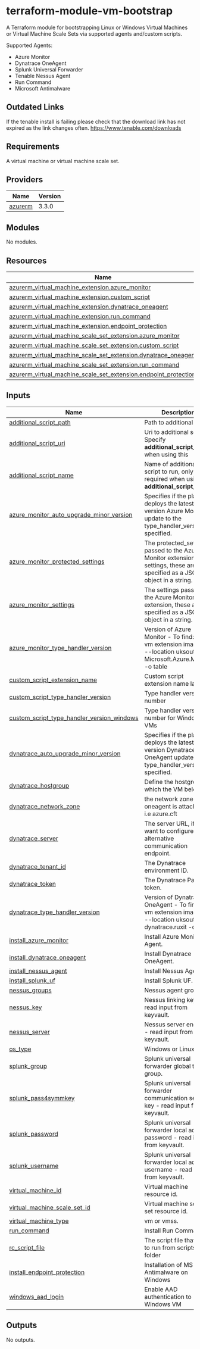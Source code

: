 # terraform-module-vm-bootstrap

A Terraform module for bootstrapping Linux or Windows Virtual Machines or Virtual Machine Scale Sets via supported agents and/custom scripts.

Supported Agents:

- Azure Monitor
- Dynatrace OneAgent
- Splunk Universal Forwarder
- Tenable Nessus Agent
- Run Command
- Microsoft Antimalware

## Outdated Links

If the tenable install is failing please check that the download link has not expired as the link changes often. https://www.tenable.com/downloads

## Requirements

A virtual machine or virtual machine scale set.

## Providers

| Name | Version |
|------|---------|
| <a name="provider_azurerm"></a> [azurerm](#provider\_azurerm) | 3.3.0 |

## Modules

No modules.

## Resources

| Name | Type |
|------|------|
| [azurerm_virtual_machine_extension.azure_monitor](https://registry.terraform.io/providers/hashicorp/azurerm/latest/docs/resources/virtual_machine_extension) | resource |
| [azurerm_virtual_machine_extension.custom_script](https://registry.terraform.io/providers/hashicorp/azurerm/latest/docs/resources/virtual_machine_extension) | resource |
| [azurerm_virtual_machine_extension.dynatrace_oneagent](https://registry.terraform.io/providers/hashicorp/azurerm/latest/docs/resources/virtual_machine_extension) | resource |
| [azurerm_virtual_machine_extension.run_command](https://registry.terraform.io/providers/hashicorp/azurerm/latest/docs/resources/virtual_machine_extension) | resource |
| [azurerm_virtual_machine_extension.endpoint_protection](https://registry.terraform.io/providers/hashicorp/azurerm/latest/docs/resources/virtual_machine_extension) | resource |
| [azurerm_virtual_machine_scale_set_extension.azure_monitor](https://registry.terraform.io/providers/hashicorp/azurerm/latest/docs/resources/virtual_machine_scale_set_extension) | resource |
| [azurerm_virtual_machine_scale_set_extension.custom_script](https://registry.terraform.io/providers/hashicorp/azurerm/latest/docs/resources/virtual_machine_scale_set_extension) | resource |
| [azurerm_virtual_machine_scale_set_extension.dynatrace_oneagent](https://registry.terraform.io/providers/hashicorp/azurerm/latest/docs/resources/virtual_machine_scale_set_extension) | resource |
| [azurerm_virtual_machine_scale_set_extension.run_command](https://registry.terraform.io/providers/hashicorp/azurerm/latest/docs/resources/virtual_machine_scale_set_extension) | resource |
| [azurerm_virtual_machine_scale_set_extension.endpoint_protection](https://registry.terraform.io/providers/hashicorp/azurerm/latest/docs/resources/virtual_machine_scale_set_extension) | resource |

## Inputs

| Name | Description | Type | Default | Required |
|------|-------------|------|---------|:--------:|
| <a name="input_additional_script_path"></a> [additional\_script\_path](#input\_additional\_script\_path) | Path to additional script. | `string` | `null` | no |
| <a name="input_additional_script_uri"></a> [additional\_script\_uri](#input\_additional\_script\_uri) | Uri to additional script. Specify <b>additional_script_name</b> when using this | `string` | `null` | no |
| <a name="input_additional_script_name"></a> [additional\_script\_name](#input\_additional\_script\_name) | Name of additional script to run, only required when using <b>additional_script_uri</b> | `string` | `null` | no |
| <a name="input_azure_monitor_auto_upgrade_minor_version"></a> [azure\_monitor\_auto\_upgrade\_minor\_version](#input\_azure\_monitor\_auto\_upgrade\_minor\_version) | Specifies if the platform deploys the latest minor version Azure Monitor update to the type\_handler\_version specified. | `bool` | `true` | no |
| <a name="input_azure_monitor_protected_settings"></a> [azure\_monitor\_protected\_settings](#input\_azure\_monitor\_protected\_settings) | The protected\_settings passed to the Azure Monitor extension, like settings, these are specified as a JSON object in a string. | `string` | `null` | no |
| <a name="input_azure_monitor_settings"></a> [azure\_monitor\_settings](#input\_azure\_monitor\_settings) | The settings passed to the Azure Monitor extension, these are specified as a JSON object in a string. | `string` | `null` | no |
| <a name="input_azure_monitor_type_handler_version"></a> [azure\_monitor\_type\_handler\_version](#input\_azure\_monitor\_type\_handler\_version) | Version of Azure Monitor - To find: az vm extension image list --location uksouth -p Microsoft.Azure.Monitor -o table | `string` | `"1.9"` | no |
| <a name="input_custom_script_extension_name"></a> [custom\_script\_extension\_name](#input\_custom\_script\_extension\_name) | Custom script extension name label. | `string` | `"HMCTSVMBootstrap"` | no |
| <a name="input_custom_script_type_handler_version"></a> [custom\_script\_type\_handler\_version](#input\_custom\_script\_type\_handler\_version) | Type handler version number | `string` | `"2.1"` | no |
| <a name="input_custom_script_type_handler_version_windows"></a> [custom\_script\_type\_handler\_version\_windows](#input\_custom\_script\_type\_handler\_version\_windows) | Type handler version number for Windows VMs | `string` | `"1.10"` | no |
| <a name="input_dynatrace_auto_upgrade_minor_version"></a> [dynatrace\_auto\_upgrade\_minor\_version](#input\_dynatrace\_auto\_upgrade\_minor\_version) | Specifies if the platform deploys the latest minor version Dynatrace OneAgent update to the type\_handler\_version specified. | `bool` | `true` | no |
| <a name="input_dynatrace_hostgroup"></a> [dynatrace\_hostgroup](#input\_dynatrace\_hostgroup) | Define the hostgroup to which the VM belongs. | `string` | `null` | no |
| <a name="input_dynatrace_network_zone"></a> [dynatrace\_network\_zone](#input\_dynatrace\_network\_zone) | the network zone the oneagent is attached to i.e azure.cft | `string` | `"azure.cft"` | no |
| <a name="input_dynatrace_server"></a> [dynatrace\_server](#input\_dynatrace\_server) | The server URL, if you want to configure an alternative communication endpoint. | `string` | `null` | no |
| <a name="input_dynatrace_tenant_id"></a> [dynatrace\_tenant\_id](#input\_dynatrace\_tenant\_id) | The Dynatrace environment ID. | `string` | `null` | no |
| <a name="input_dynatrace_token"></a> [dynatrace\_token](#input\_dynatrace\_token) | The Dynatrace PaaS token. | `string` | `null` | no |
| <a name="input_dynatrace_type_handler_version"></a> [dynatrace\_type\_handler\_version](#input\_dynatrace\_type\_handler\_version) | Version of Dynatrace OneAgent - To find: az vm extension image list --location uksouth -p dynatrace.ruxit -o table | `string` | `"2.182"` | no |
| <a name="input_install_azure_monitor"></a> [install\_azure\_monitor](#input\_install\_azure\_monitor) | Install Azure Monitor Agent. | `bool` | `true` | no |
| <a name="input_install_dynatrace_oneagent"></a> [install\_dynatrace\_oneagent](#input\_install\_dynatrace\_oneagent) | Install Dynatrace OneAgent. | `bool` | `true` | no |
| <a name="input_install_nessus_agent"></a> [install\_nessus\_agent](#input\_install\_nessus\_agent) | Install Nessus Agent. | `bool` | `false` | no |
| <a name="input_install_splunk_uf"></a> [install\_splunk\_uf](#input\_install\_splunk\_uf) | Install Splunk UF. | `bool` | `true` | no |
| <a name="input_nessus_groups"></a> [nessus\_groups](#input\_nessus\_groups) | Nessus agent groups. | `string` | `""` | no |
| <a name="input_nessus_key"></a> [nessus\_key](#input\_nessus\_key) | Nessus linking key - read input from keyvault. | `string` | `""` | no |
| <a name="input_nessus_server"></a> [nessus\_server](#input\_nessus\_server) | Nessus server endpoint - read input from keyvault. | `string` | `""` | no |
| <a name="input_os_type"></a> [os\_type](#input\_os\_type) | Windows or Linux. | `string` | `"Linux"` | no |
| <a name="input_splunk_group"></a> [splunk\_group](#input\_splunk\_group) | Splunk universal forwarder global target group. | `string` | `"dynatrace_forwarders"` | no |
| <a name="input_splunk_pass4symmkey"></a> [splunk\_pass4symmkey](#input\_splunk\_pass4symmkey) | Splunk universal forwarder communication security key - read input from keyvault. | `string` | `""` | no |
| <a name="input_splunk_password"></a> [splunk\_password](#input\_splunk\_password) | Splunk universal forwarder local admin password - read input from keyvault. | `string` | `""` | no |
| <a name="input_splunk_username"></a> [splunk\_username](#input\_splunk\_username) | Splunk universal forwarder local admin username - read input from keyvault. | `string` | `""` | no |
| <a name="input_virtual_machine_id"></a> [virtual\_machine\_id](#input\_virtual\_machine\_id) | Virtual machine resource id. | `string` | `null` | no |
| <a name="input_virtual_machine_scale_set_id"></a> [virtual\_machine\_scale\_set\_id](#input\_virtual\_machine\_scale\_set\_id) | Virtual machine scale set resource id. | `string` | `null` | no |
| <a name="input_virtual_machine_type"></a> [virtual\_machine\_type](#input\_virtual\_machine\_type) | vm or vmss. | `string` | n/a | yes |
| <a name="input_run_command"></a> [run\_command](#input\run\_command) | Install Run Command. | `bool` | `false` | no |
| <a name="input_rc_script_file"></a> [rc\_script\_file](#input\rc\_script\_file) | The script file that need to run from scripts folder | `string` | `null` | no |
| <a name="input_install_endpoint_protection"></a> [install\_endpoint\_protection](#input\install\_endpoint\_protection) | Installation of MS Antimalware on Windows | `bool` | `true` | no |
| <a name="input_windows_aad_login"></a> [windows\_aad\_login](#input\windows\_aad\_login) | Enable AAD authentication to Windows VM | `bool` | `false` | no |
## Outputs

No outputs.